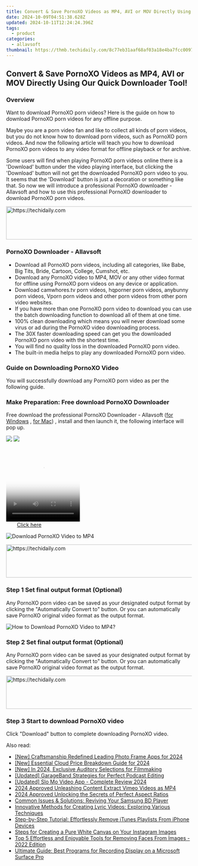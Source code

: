 ```yaml
---
title: Convert & Save PornoXO Videos as MP4, AVI or MOV Directly Using Our Quick Downloader Tool!
date: 2024-10-09T04:51:38.628Z
updated: 2024-10-11T12:24:24.396Z
tags:
  - product
categories:
  - allavsoft
thumbnail: https://thmb.techidaily.com/8c77eb31aaf68af03a18e4ba7fcc0097815c2ee3fb471579a2b65c14ccd90d40.jpg
---
```


## Convert & Save PornoXO Videos as MP4, AVI or MOV Directly Using Our Quick Downloader Tool!

### Overview

Want to download PornoXO porn videos? Here is the guide on how to download PornoXO porn videos for any offline purpose.

Maybe you are a porn video fan and like to collect all kinds of porn videos, but you do not know how to download porn videos, such as PornoXO porn videos. And now the following article will teach you how to download PornoXO porn videos to any video format for offline playback or for archive.

Some users will find when playing PornoXO porn videos online there is a 'Download' button under the video playing interface, but clicking the 'Download' button will not get the downloaded PornoXO porn video to you. It seems that the 'Download' button is just a decoration or something like that. So now we will introduce a professional PornoXO downloader - Allavsoft and how to use this professional PornoXO downloader to download PornoXO porn videos.

<!-- affiliate ads begin -->
<a href="https://appsumo.8odi.net/c/5597632/2144309/7443" target="_top" id="2144309">
  <img src="//a.impactradius-go.com/display-ad/7443-2144309" border="0" alt="https://techidaily.com" width="728" height="90"/>
</a>
<img height="0" width="0" src="https://appsumo.8odi.net/i/5597632/2144309/7443" style="position:absolute;visibility:hidden;" border="0" />
<!-- affiliate ads end -->

### PornoXO Downloader - Allavsoft

* Download all PornoXO porn videos, including all categories, like Babe, Big Tits, Bride, Cartoon, College, Cumshot, etc.
* Download any PornoXO video to MP4, MOV or any other video format for offline using PornoXO porn videos on any device or application.
* Download camwhores.tv porn videos, hqporner porn videos, anybunny porn videos, Vporn porn videos and other porn videos from other porn video websites.
* If you have more than one PornoXO porn video to download you can use the batch downloading function to download all of them at one time.
* 100% clean downloading which means you will never download some virus or ad during the PornoXO video downloading process.
* The 30X faster downloading speed can get you the downloaded PornoXO porn video with the shortest time.
* You will find no quality loss in the downloaded PornoXO porn video.
* The built-in media helps to play any downloaded PornoXO porn video.

### Guide on Downloading PornoXO Video

You will successfully download any PornoXO porn video as per the following guide.

### Make Preparation: Free download PornoXO Downloader

Free download the professional PornoXO Downloader - Allavsoft ([for Windows](https://tools.techidaily.com/allavsoft/products/) , [for Mac](https://tools.techidaily.com/allavsoft/products/)) , install and then launch it, the following interface will pop up.

[![](https://www.allavsoft.com/how-to/../images/how-to/free-download-win.jpg)](https://tools.techidaily.com/allavsoft/products/) [![](https://www.allavsoft.com/how-to/../images/how-to/free-download-mac.jpg)](https://tools.techidaily.com/allavsoft/products/)

<!-- affiliate ads begin -->
<span id="1374820">
					<video width="200" height="200" style="cursor:pointer"
           poster="//a.impactradius-go.com/display-clicktoplayimage/1374820.png"
           onclick="if(!this.playClicked){this.play();this.setAttribute('controls',true);this.playClicked=true;}">
	   <source src="//a.impactradius-go.com/display-ad/15852-1374820">
	   <img src="//a.impactradius-go.com/display-clicktoplayimage/1374820.png" style="border: none; height: 100%; width: 100%; object-fit: contain">
	</video>
	<div style="width:125px;text-align:center"><a href="javascript:window.open(decodeURIComponent('https%3A%2F%2Fthefitville.pxf.io%2Fc%2F5597632%2F1374820%2F15852'), '_blank');void(0);">Click here</a></div>
</span>
<img height="0" width="0" src="https://imp.pxf.io/i/5597632/1374820/15852" style="position:absolute;visibility:hidden;" border="0" />
<!-- affiliate ads end -->

![Download PornoXO Video to MP4](https://www.allavsoft.com/how-to/../images/allavsoft/screen-shot-600.jpg)

<!-- affiliate ads begin -->
<a href="https://appsumo.8odi.net/c/5597632/2118305/7443" target="_top" id="2118305">
  <img src="//a.impactradius-go.com/display-ad/7443-2118305" border="0" alt="https://techidaily.com" width="728" height="90"/>
</a>
<img height="0" width="0" src="https://appsumo.8odi.net/i/5597632/2118305/7443" style="position:absolute;visibility:hidden;" border="0" />
<!-- affiliate ads end -->

### Step 1 Set final output format (Optional)

Any PornoXO porn video can be saved as your designated output format by clicking the "Automatically Convert to" button. Or you can automatically save PornoXO original video format as the output format.

![How to Download PornoXO Video to MP4?](https://www.allavsoft.com/how-to/../images/how-to/download-rtmp-video/download-rtmp-video.jpg)

### Step 2 Set final output format (Optional)

Any PornoXO porn video can be saved as your designated output format by clicking the "Automatically Convert to" button. Or you can automatically save PornoXO original video format as the output format.

<!-- affiliate ads begin -->
<a href="https://appsumo.8odi.net/c/5597632/2075462/7443" target="_top" id="2075462">
  <img src="//a.impactradius-go.com/display-ad/7443-2075462" border="0" alt="https://techidaily.com" width="728" height="90"/>
</a>
<img height="0" width="0" src="https://appsumo.8odi.net/i/5597632/2075462/7443" style="position:absolute;visibility:hidden;" border="0" />
<!-- affiliate ads end -->

### Step 3 Start to download PornoXO video

Click "Download" button to complete downloading PornoXO video.

<ins class="adsbygoogle"
     style="display:block"
     data-ad-format="autorelaxed"
     data-ad-client="ca-pub-7571918770474297"
     data-ad-slot="1223367746"></ins>

<ins class="adsbygoogle"
     style="display:block"
     data-ad-client="ca-pub-7571918770474297"
     data-ad-slot="8358498916"
     data-ad-format="auto"
     data-full-width-responsive="true"></ins>

<span class="atpl-alsoreadstyle">Also read:</span>
<div><ul>
<li><a href="https://article-knowledge.techidaily.com/new-craftsmanship-redefined-leading-photo-frame-apps-for-2024/"><u>[New] Craftsmanship Redefined Leading Photo Frame Apps for 2024</u></a></li>
<li><a href="https://article-files.techidaily.com/new-essential-cloud-price-breakdown-guide-for-2024/"><u>[New] Essential Cloud Price Breakdown Guide for 2024</u></a></li>
<li><a href="https://article-tips.techidaily.com/new-in-2024-exclusive-auditory-selections-for-filmmaking/"><u>[New] In 2024, Exclusive Auditory Selections for Filmmaking</u></a></li>
<li><a href="https://some-techniques.techidaily.com/updated-garageband-strategies-for-perfect-podcast-editing/"><u>[Updated] GarageBand Strategies for Perfect Podcast Editing</u></a></li>
<li><a href="https://extra-support.techidaily.com/updated-slo-mo-video-app-complete-review-2024/"><u>[Updated] Slo Mo Video App - Complete Review 2024</u></a></li>
<li><a href="https://vimeo-videos.techidaily.com/2024-approved-unleashing-content-extract-vimeo-videos-as-mp4/"><u>2024 Approved Unleashing Content Extract Vimeo Videos as MP4</u></a></li>
<li><a href="https://some-approaches.techidaily.com/2024-approved-unlocking-the-secrets-of-perfect-aspect-ratios/"><u>2024 Approved Unlocking the Secrets of Perfect Aspect Ratios</u></a></li>
<li><a href="https://win-amazing.techidaily.com/common-issues-and-solutions-reviving-your-samsung-bd-player/"><u>Common Issues & Solutions: Reviving Your Samsung BD Player</u></a></li>
<li><a href="https://win-studio.techidaily.com/innovative-methods-for-creating-lyric-videos-exploring-various-techniques/"><u>Innovative Methods for Creating Lyric Videos: Exploring Various Techniques</u></a></li>
<li><a href="https://win-studio.techidaily.com/step-by-step-tutorial-effortlessly-remove-itunes-playlists-from-iphone-devices/"><u>Step-by-Step Tutorial: Effortlessly Remove iTunes Playlists From iPhone Devices</u></a></li>
<li><a href="https://win-studio.techidaily.com/steps-for-creating-a-pure-white-canvas-on-your-instagram-images/"><u>Steps for Creating a Pure White Canvas on Your Instagram Images</u></a></li>
<li><a href="https://win-studio.techidaily.com/top-5-effortless-and-enjoyable-tools-for-removing-faces-from-images-2022-edition/"><u>Top 5 Effortless and Enjoyable Tools for Removing Faces From Images - 2022 Edition</u></a></li>
<li><a href="https://win-studio.techidaily.com/ultimate-guide-best-programs-for-recording-display-on-a-microsoft-surface-pro/"><u>Ultimate Guide: Best Programs for Recording Display on a Microsoft Surface Pro</u></a></li>
</ul></div>

